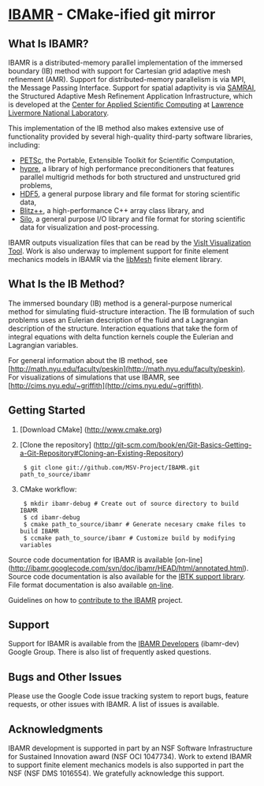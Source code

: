 [IBAMR](https://code.google.com/p/ibamr) - CMake-ified git mirror
=

What Is IBAMR?
-
IBAMR is a distributed-memory parallel implementation of the immersed boundary (IB) method with support for Cartesian grid adaptive mesh refinement (AMR). Support for distributed-memory parallelism is via MPI, the Message Passing Interface. Support for spatial adaptivity is via [SAMRAI](https://computation.llnl.gov/casc/SAMRAI), the Structured Adaptive Mesh Refinement Application Infrastructure, which is developed at the [Center for Applied Scientific Computing](https://computation.llnl.gov/casc) at [Lawrence Livermore National Laboratory](https://www.llnl.gov/).

This implementation of the IB method also makes extensive use of functionality provided by several high-quality third-party software libraries, including:

 -  [PETSc](http://www.mcs.anl.gov/petsc), the Portable, Extensible Toolkit for Scientific Computation,
 -  [hypre](https://computation.llnl.gov/casc/hypre/software.html), a library of high performance preconditioners that features parallel multigrid methods for both structured and unstructured grid problems,
 -  [HDF5](http://www.hdfgroup.org/HDF5), a general purpose library and file format for storing scientific data,
 -  [Blitz++](http://sourceforge.net/projects/blitz), a high-performance C++ array class library, and
 -  [Silo](https://wci.llnl.gov/codes/silo), a general purpose I/O library and file format for storing scientific data for visualization and post-processing.

IBAMR outputs visualization files that can be read by the [VisIt Visualization Tool](https://wci.llnl.gov/codes/visit). Work is also underway to implement support for finite element mechanics models in IBAMR via the [libMesh](http://libmesh.sourceforge.net/) finite element library.

What Is the IB Method?
-
The immersed boundary (IB) method is a general-purpose numerical method for simulating fluid-structure interaction. The IB formulation of such problems uses an Eulerian description of the fluid and a Lagrangian description of the structure. Interaction equations that take the form of integral equations with delta function kernels couple the Eulerian and Lagrangian variables.

For general information about the IB method, see [http://math.nyu.edu/faculty/peskin](http://math.nyu.edu/faculty/peskin). For visualizations of simulations that use IBAMR, see [http://cims.nyu.edu/~griffith](http://cims.nyu.edu/~griffith).

Getting Started
-
1. [Download CMake] (http://www.cmake.org)
2. [Clone the repository] (http://git-scm.com/book/en/Git-Basics-Getting-a-Git-Repository#Cloning-an-Existing-Repository)

        $ git clone git://github.com/MSV-Project/IBAMR.git path_to_source/ibamr
3. CMake workflow:

        $ mkdir ibamr-debug # Create out of source directory to build IBAMR
        $ cd ibamr-debug
        $ cmake path_to_source/ibamr # Generate necesary cmake files to build IBAMR
        $ ccmake path_to_source/ibamr # Customize build by modifying variables
        
Source code documentation for IBAMR is available [on-line] (http://ibamr.googlecode.com/svn/doc/ibamr/HEAD/html/annotated.html). Source code documentation is also available for the [IBTK support library](http://ibamr.googlecode.com/svn/doc/ibtk/HEAD/html/annotated.html). File format documentation is also available [on-line](http://ibamr.googlecode.com/svn/doc/ibamr/HEAD/html/classIBAMR_1_1IBStandardInitializer.html#_details).

Guidelines on how to [contribute to the IBAMR](https://code.google.com/p/ibamr/wiki/IBAMR_Development) project.

Support
-
Support for IBAMR is available from the [IBAMR Developers](http://groups.google.com/group/ibamr-dev) (ibamr-dev) Google Group. There is also list of frequently asked questions.

Bugs and Other Issues
-
Please use the Google Code issue tracking system to report bugs, feature requests, or other issues with IBAMR. A list of issues is available.

Acknowledgments
-
IBAMR development is supported in part by an NSF Software Infrastructure for Sustained Innovation award (NSF OCI 1047734). Work to extend IBAMR to support finite element mechanics models is also supported in part the NSF (NSF DMS 1016554). We gratefully acknowledge this support.
